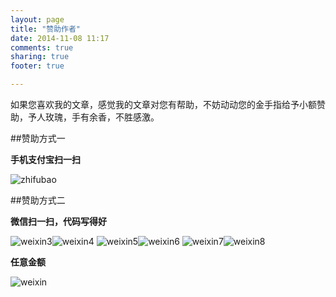 ```yaml
---
layout: page
title: "赞助作者"
date: 2014-11-08 11:17
comments: true
sharing: true
footer: true

---
```


如果您喜欢我的文章，感觉我的文章对您有帮助，不妨动动您的金手指给予小额赞助，予人玫瑰，手有余香，不胜感激。

##赞助方式一

**手机支付宝扫一扫**

![zhifubao](http://7xjrlb.com1.z0.glb.clouddn.com/zhifubao.jpg)


##赞助方式二

**微信扫一扫，代码写得好**

<!--![weixin1](http://7xjrlb.com1.z0.glb.clouddn.com/weixin1.jpg)![weixin2](http://7xjrlb.com1.z0.glb.clouddn.com/weixin2.jpg)
-->
![weixin3](http://7xkkk9.com1.z0.glb.clouddn.com/zanzhu.jpeg)![weixin4](http://7xjrlb.com1.z0.glb.clouddn.com/weixin4.jpg)
![weixin5](http://7xjrlb.com1.z0.glb.clouddn.com/weixin5.jpg)![weixin6](http://7xjrlb.com1.z0.glb.clouddn.com/weixin6.jpg)
![weixin7](http://7xjrlb.com1.z0.glb.clouddn.com/weixin7.jpg)![weixin8](http://7xjrlb.com1.z0.glb.clouddn.com/weixin8.jpg)

**任意金额**

![weixin](http://7xjrlb.com1.z0.glb.clouddn.com/weixin.jpg)





<!--<section>
  <h1>About Me</h1>
  <p> Blogger, iOS开发, 创业者，屌丝青年。<br/>
      <br/>iOS开发工程师，曾开发今日·天下通，美颜相机，二维码商场。
      <br/>
      <br/>新浪微博: <a href=‘http://weibo.com/ligangnc' target='_blank'>李刚移动</a>
      <span id="wb_follow_btn"></span>
 	<br/>
      <br />我的<strong>&#8220;iOSDevTip&#8221;</strong>微信公众账号:
      <br/><img width="220px" src="http://www.superqq.com/images/getqrcode.jpg" />
  </p>
</section>-->
